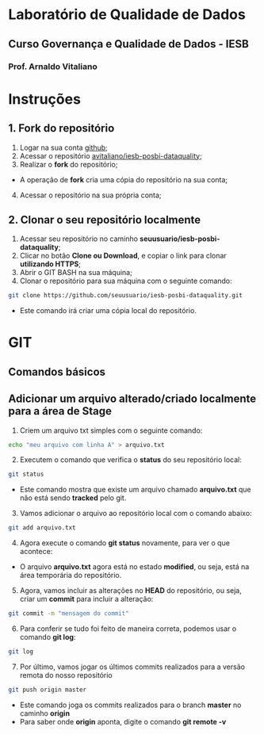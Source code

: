 # Laboratório de Qualidade de Dados
## Curso Governança e Qualidade de Dados - IESB
### Prof. Arnaldo Vitaliano

# Instruções

## 1. Fork do repositório
1. Logar na sua conta [github](www.github.com);
2. Acessar o repositório [avitaliano/iesb-posbi-dataquality](https://github.com/avitaliano/iesb-posbi-dataquality);
3. Realizar o **fork** do repositório;
* A operação de **fork** cria uma cópia do repositório na sua conta;
4. Acessar o repositório na sua própria conta;

## 2. Clonar o seu repositório localmente
1. Acessar seu repositório no caminho **seuusuario/iesb-posbi-dataquality**;
2. Clicar no botão **Clone ou Download**, e copiar o link para clonar **utilizando HTTPS**;
3. Abrir o GIT BASH na sua máquina;
4. Clonar o repositório para sua máquina com o seguinte comando:
```bash
git clone https://github.com/seuusuario/iesb-posbi-dataquality.git
```
* Este comando irá criar uma cópia local do repositório.

# GIT

## Comandos básicos

## Adicionar um arquivo alterado/criado localmente para a área de Stage
1. Criem um arquivo txt simples com o seguinte comando:
```bash
echo "meu arquivo com linha A" > arquivo.txt
```
2. Executem o comando que verifica o **status** do seu repositório local:
```bash
git status
```
* Este comando mostra que existe um arquivo chamado **arquivo.txt** que não está sendo **tracked** pelo git.
3. Vamos adicionar o arquivo ao repositório local com o comando abaixo:
```bash
git add arquivo.txt
```
4. Agora execute o comando **git status** novamente, para ver o que acontece:
* O arquivo **arquivo.txt** agora está no estado **modified**, ou seja, está na área temporária do repositório.
5. Agora, vamos incluir as alterações no **HEAD** do repositório, ou seja, criar um **commit** para incluir a alteração:
```bash
git commit -m "mensagem do commit"
```
6. Para conferir se tudo foi feito de maneira correta, podemos usar o comando **git log**:
```bash
git log
```
7. Por último, vamos jogar os últimos commits realizados para a versão remota do nosso repositório
```bash
git push origin master
```
* Este comando joga os commits realizados para o branch **master** no caminho **origin**
* Para saber onde **origin** aponta, digite o comando **git remote -v**




